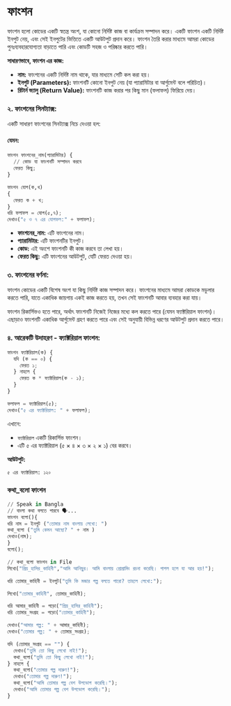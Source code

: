# **ফাংশন** 

ফাংশন হলো কোডের একটি স্বতন্ত্র অংশ, যা কোনো নির্দিষ্ট কাজ বা কার্যক্রম সম্পাদন করে। একটি ফাংশন একটি নির্দিষ্ট ইনপুট নেয়, এবং সেই ইনপুটের ভিত্তিতে একটি আউটপুট প্রদান করে। ফাংশন তৈরি করার মাধ্যমে আমরা কোডের পুনঃব্যবহারযোগ্যতা বাড়াতে পারি এবং কোডটি সহজ ও পরিষ্কার করতে পারি।

**সাধারণভাবে, ফাংশন এর কাজ:**

* **নাম:** ফাংশনের একটি নির্দিষ্ট নাম থাকে, যার মাধ্যমে সেটি কল করা হয়।
* **ইনপুট (Parameters):** ফাংশনটি কোনো ইনপুট নেয় (যা প্যারামিটার বা আর্গুমেন্ট বলে পরিচিত)।
* **রিটার্ন ভ্যালু (Return Value):** ফাংশনটি কাজ করার পর কিছু মান (ফলাফল) ফিরিয়ে দেয়।

### ২. **ফাংশনের সিনট্যাক্স:**

একটি সাধারণ ফাংশনের সিনট্যাক্স নিচে দেওয়া হল:

#### **যেমন:**

```py
ফাংশন ফাংশনের_নাম(প্যারামিটার) {
  // কোড যা ফাংশনটি সম্পাদন করবে
  ফেরত কিছু;
}
```
```py
ফাংশন যোগ(ক,খ)
{
  ফেরত ক + খ;
}
ধরি ফলাফল = যোগ(৫,৭);
দেখাও("৫ ও ৭ এর যোগফল:" + ফলাফল);
```

* **ফাংশনের\_নাম:** এটি ফাংশনের নাম।
* **প্যারামিটার:** এটি ফাংশনটির ইনপুট।
* **কোড:** এই অংশে ফাংশনটি কী কাজ করবে তা লেখা হয়।
* **ফেরত কিছু:** এটি ফাংশনের আউটপুট, যেটি ফেরত দেওয়া হয়।

### ৩. **ফাংশনের বর্ণনা:**

ফাংশন কোডের একটি বিশেষ অংশ যা কিছু নির্দিষ্ট কাজ সম্পাদন করে। ফাংশনের মাধ্যমে আমরা কোডকে মডুলার করতে পারি, যাতে একাধিক জায়গায় একই কাজ করতে হয়, তখন সেই ফাংশনটি আবার ব্যবহার করা যায়।

ফাংশন রিকার্সিভও হতে পারে, অর্থাৎ ফাংশনটি নিজেই নিজের মধ্যে কল করতে পারে (যেমন ফ্যাক্টরিয়াল ফাংশন)। এছাড়াও ফাংশনটি একাধিক আর্গুমেন্ট গ্রহণ করতে পারে এবং সেই অনুযায়ী বিভিন্ন ধরণের আউটপুট প্রদান করতে পারে।


### ৪. **আরেকটি উদাহরণ - ফ্যাক্টরিয়াল ফাংশন:**

```py
ফাংশন ফ্যাক্টরিয়াল(ক) {
  যদি (ক == ০) {
    ফেরত ১;
  } নাহলে {
    ফেরত ক * ফ্যাক্টরিয়াল(ক - ১);
  }
}

ফলাফল = ফ্যাক্টরিয়াল(৫);
দেখাও("৫ এর ফ্যাক্টরিয়াল: " + ফলাফল);
```

এখানে:

* `ফ্যাক্টরিয়াল` একটি রিকার্সিভ ফাংশন।
* এটি ৫ এর ফ্যাক্টরিয়াল (৫ × ৪ × ৩ × ২ × ১) বের করবে।

**আউটপুট:**

```
৫ এর ফ্যাক্টরিয়াল: ১২০
```
###  কথা_বলো ফাংশন
```py
// Speak in Bangla
// বাংলা কথা বলতে পারবে 🗣️...
ফাংশন বলো(){
ধরি নাম = ইনপুট ("তোমার নাম বাংলায় লেখো: ")
কথা_বলো ("তুমি কেমন আছো? " + নাম )
দেখাও(নাম);
}
বলো();
```

```py
// কথা_বলো ফাংশন in File
লিখো("প্রিয়_হাসির_কাহিনী","আমি আনিছুর। আমি বাংলায় প্রোগ্রামিং রচনা করেছি। পাগল হলে যা আর হয়!");

ধরি তোমার_কাহিনী = ইনপুট("তুমি কি মজার গল্প বলতে পারো? তাহলে লেখো:");

লিখো("তোমার_কাহিনী", তোমার_কাহিনী);

ধরি আমার_কাহিনী = পড়ো("প্রিয়_হাসির_কাহিনী");
ধরি তোমার_সংগ্রহ = পড়ো("তোমার_কাহিনী");

দেখাও("আমার গল্প: " + আমার_কাহিনী);
দেখাও("তোমার গল্প: " + তোমার_সংগ্রহ);

যদি (তোমার_সংগ্রহ == "") {
  দেখাও("তুমি তো কিছু লেখো নাই!");
  কথা_বলো("তুমি তো কিছু লেখো নাই!");
} নাহলে {
  কথা_বলো("তোমার গল্প দারুণ!");
  দেখাও("তোমার গল্প দারুণ!");
  কথা_বলো("আমি তোমার গল্প বেশ উপভোগ করেছি।");
  দেখাও("আমি তোমার গল্প বেশ উপভোগ করেছি।");
}
```
